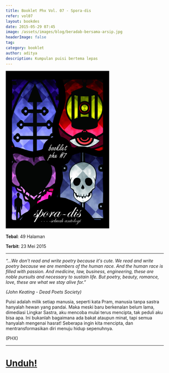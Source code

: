 ```yaml
---
title: Booklet Phx Vol. 07 - Spora-dis
refer: vol07
layout: bookdes
date: 2015-05-29 07:45
image: /assets/images/blog/beradab-bersama-arsip.jpg
headerImage: false
tag:
category: booklet
author: aditya
description: Kumpulan puisi bertema lepas
---
```


<img class="image" src="/assets/images/cover/booklet7.jpg" alt="__" height="500px">

__Tebal__: 49 Halaman

__Terbit__: 23 Mei 2015

***

_“...We don't read and write poetry because it's cute. We read and write poetry because we are members of the human race. And the human race is filled with passion. And medicine, law, business, engineering, these are noble pursuits and necessary to sustain life. But poetry, beauty, romance, love, these are what we stay alive for.”_

_(John Keating - Dead Poets Society)_

Puisi adalah milik setiap manusia, seperti kata Pram, manusia tanpa sastra hanyalah hewan yang pandai. Maka meski baru berkenalan belum lama, dimediasi Lingkar Sastra, aku mencoba mulai terus mencipta, tak peduli aku bisa apa. Ini bukanlah bagaimana ada bakat ataupun minat, tapi semua hanyalah mengenai hasrat! Seberapa ingin kita mencipta, dan mentransformasikan diri menuju hidup sepenuhnya.

(PHX)

***

# [Unduh!][akses]

[akses]:https://issuu.com/Aditya-FiniarelPhoenix/docs/_7_spora-dis
